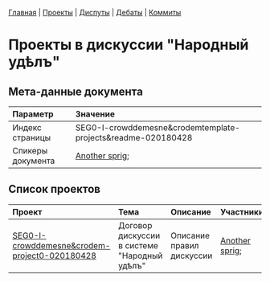 [Главная](../) | [Проекты](../projects/) | [Диспуты](../disputes/) | [Дебаты](../debates/) | [Коммиты](../../../commits/master)




# Проекты в дискуссии "Народный удѣлъ"

## Мета-данные документа 

| Параметр | Значение |
| :---        |     :---      |
| Индекс страницы     |   SEG0-I-crowddemesne&crodemtemplate-projects&readme-020180428 |
| Спикеры документа    |   [Another sprig](https://github.com/asprig);    |

## Список проектов

| Проект | Тема |    Описание      |    Участники      |
| :---        |     :---      |    :---      |    :---      |
| [SEG0-I-crowddemesne&crodem-project0-020180428](../projects/SEG0-I-crowddemesne&crodemtemplate-project0-020180428.md)    |  Договор дискуссии в системе "Народный удѣлъ" |  Описание правил дискуссии       |    [Another sprig](https://github.com/asprig);       |

